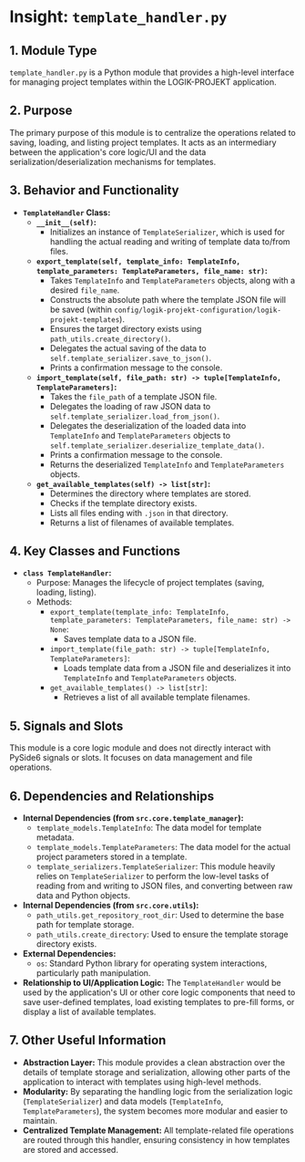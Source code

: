 # Insight: `template_handler.py`

## 1. Module Type

`template_handler.py` is a Python module that provides a high-level interface for managing project templates within the LOGIK-PROJEKT application.

## 2. Purpose

The primary purpose of this module is to centralize the operations related to saving, loading, and listing project templates. It acts as an intermediary between the application's core logic/UI and the data serialization/deserialization mechanisms for templates.

## 3. Behavior and Functionality

- **`TemplateHandler` Class:**
  - **`__init__(self)`:**
    - Initializes an instance of `TemplateSerializer`, which is used for handling the actual reading and writing of template data to/from files.
  - **`export_template(self, template_info: TemplateInfo, template_parameters: TemplateParameters, file_name: str)`:**
    - Takes `TemplateInfo` and `TemplateParameters` objects, along with a desired `file_name`.
    - Constructs the absolute path where the template JSON file will be saved (within `config/logik-projekt-configuration/logik-projekt-templates`).
    - Ensures the target directory exists using `path_utils.create_directory()`.
    - Delegates the actual saving of the data to `self.template_serializer.save_to_json()`.
    - Prints a confirmation message to the console.
  - **`import_template(self, file_path: str) -> tuple[TemplateInfo, TemplateParameters]`:**
    - Takes the `file_path` of a template JSON file.
    - Delegates the loading of raw JSON data to `self.template_serializer.load_from_json()`.
    - Delegates the deserialization of the loaded data into `TemplateInfo` and `TemplateParameters` objects to `self.template_serializer.deserialize_template_data()`.
    - Prints a confirmation message to the console.
    - Returns the deserialized `TemplateInfo` and `TemplateParameters` objects.
  - **`get_available_templates(self) -> list[str]`:**
    - Determines the directory where templates are stored.
    - Checks if the template directory exists.
    - Lists all files ending with `.json` in that directory.
    - Returns a list of filenames of available templates.

## 4. Key Classes and Functions

- **`class TemplateHandler`:**
  - Purpose: Manages the lifecycle of project templates (saving, loading, listing).
  - Methods:
    - `export_template(template_info: TemplateInfo, template_parameters: TemplateParameters, file_name: str) -> None`:
      - Saves template data to a JSON file.
    - `import_template(file_path: str) -> tuple[TemplateInfo, TemplateParameters]`:
      - Loads template data from a JSON file and deserializes it into `TemplateInfo` and `TemplateParameters` objects.
    - `get_available_templates() -> list[str]`:
      - Retrieves a list of all available template filenames.

## 5. Signals and Slots

This module is a core logic module and does not directly interact with PySide6 signals or slots. It focuses on data management and file operations.

## 6. Dependencies and Relationships

- **Internal Dependencies (from `src.core.template_manager`):**
  - `template_models.TemplateInfo`: The data model for template metadata.
  - `template_models.TemplateParameters`: The data model for the actual project parameters stored in a template.
  - `template_serializers.TemplateSerializer`: This module heavily relies on `TemplateSerializer` to perform the low-level tasks of reading from and writing to JSON files, and converting between raw data and Python objects.
- **Internal Dependencies (from `src.core.utils`):**
  - `path_utils.get_repository_root_dir`: Used to determine the base path for template storage.
  - `path_utils.create_directory`: Used to ensure the template storage directory exists.
- **External Dependencies:**
  - `os`: Standard Python library for operating system interactions, particularly path manipulation.
- **Relationship to UI/Application Logic:** The `TemplateHandler` would be used by the application's UI or other core logic components that need to save user-defined templates, load existing templates to pre-fill forms, or display a list of available templates.

## 7. Other Useful Information

- **Abstraction Layer:** This module provides a clean abstraction over the details of template storage and serialization, allowing other parts of the application to interact with templates using high-level methods.
- **Modularity:** By separating the handling logic from the serialization logic (`TemplateSerializer`) and data models (`TemplateInfo`, `TemplateParameters`), the system becomes more modular and easier to maintain.
- **Centralized Template Management:** All template-related file operations are routed through this handler, ensuring consistency in how templates are stored and accessed.
